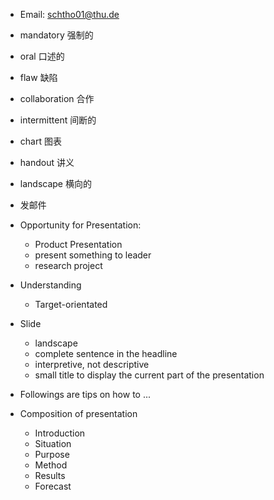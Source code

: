 - Email: schtho01@thu.de 

- mandatory 强制的 
- oral 口述的 
- flaw 缺陷 
- collaboration 合作 
- intermittent 间断的 
- chart 图表 
- handout 讲义 
- landscape 横向的 

- 发邮件 

- Opportunity for Presentation: 
	- Product Presentation 
	- present something to leader 
	- research project 
- Understanding 
	- Target-orientated 

- Slide 
	- landscape 
	- complete sentence in the headline 
	- interpretive, not descriptive 
	- small title to display the current part of the presentation 

- Followings are tips on how to ... 

- Composition of presentation 
	- Introduction 
	- Situation 
	- Purpose 
	- Method 
	- Results 
	- Forecast 